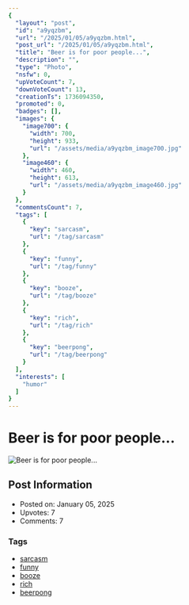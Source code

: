 ```yaml
---
{
  "layout": "post",
  "id": "a9yqzbm",
  "url": "/2025/01/05/a9yqzbm.html",
  "post_url": "/2025/01/05/a9yqzbm.html",
  "title": "Beer is for poor people...",
  "description": "",
  "type": "Photo",
  "nsfw": 0,
  "upVoteCount": 7,
  "downVoteCount": 13,
  "creationTs": 1736094350,
  "promoted": 0,
  "badges": [],
  "images": {
    "image700": {
      "width": 700,
      "height": 933,
      "url": "/assets/media/a9yqzbm_image700.jpg"
    },
    "image460": {
      "width": 460,
      "height": 613,
      "url": "/assets/media/a9yqzbm_image460.jpg"
    }
  },
  "commentsCount": 7,
  "tags": [
    {
      "key": "sarcasm",
      "url": "/tag/sarcasm"
    },
    {
      "key": "funny",
      "url": "/tag/funny"
    },
    {
      "key": "booze",
      "url": "/tag/booze"
    },
    {
      "key": "rich",
      "url": "/tag/rich"
    },
    {
      "key": "beerpong",
      "url": "/tag/beerpong"
    }
  ],
  "interests": [
    "humor"
  ]
}
---
```


# Beer is for poor people...

![Beer is for poor people...](/assets/media/a9yqzbm_image700.jpg)

## Post Information

- Posted on: January 05, 2025
- Upvotes: 7
- Comments: 7

### Tags

- [sarcasm](/tag/sarcasm)
- [funny](/tag/funny)
- [booze](/tag/booze)
- [rich](/tag/rich)
- [beerpong](/tag/beerpong)
